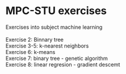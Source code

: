 # MPC-STU exercises
Exercises into subject machine learning\
\
Exercise 2: Binnary tree\
Exercise 3-5: k-nearest neighbors\
Exercise 6: k-means\
Exercise 7: binary tree - genetic algorithm\
Exercise 8: linear regresion - gradient descemt
